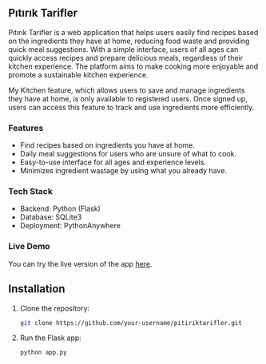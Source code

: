 ## Pıtırık Tarifler

Pıtırık Tarifler is a web application that helps users easily find recipes based on the ingredients they have at home, reducing food waste and providing quick meal suggestions. With a simple interface, users of all ages can quickly access recipes and prepare delicious meals, regardless of their kitchen experience. The platform aims to make cooking more enjoyable and promote a sustainable kitchen experience.

My Kitchen feature, which allows users to save and manage ingredients they have at home, is only available to registered users. Once signed up, users can access this feature to track and use ingredients more efficiently.

### Features

* Find recipes based on ingredients you have at home.
* Daily meal suggestions for users who are unsure of what to cook.
* Easy-to-use interface for all ages and experience levels.
* Minimizes ingredient wastage by using what you already have.

### Tech Stack

* Backend: Python (Flask)
* Database: SQLite3
* Deployment: PythonAnywhere

### Live Demo

You can try the live version of the app [here](https://pitiriktarifler.pythonanywhere.com).

## Installation

1. Clone the repository:
   ```bash
   git clone https://github.com/your-username/pitiriktarifler.git

2. Run the Flask app:
   ```bash
   python app.py

   
